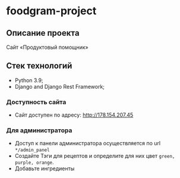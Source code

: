 # foodgram-project
## Описание проекта
Cайт «Продуктовый помощник»


## Стек технологий
* Python 3.9;
* Django and Django Rest Framework;


### Доступность сайта
* Сайт доступен по адресу: http://178.154.207.45

### Для администратора
* Доступ к панели администратора осуществляется по url `*/admin_panel`
* Создайте Тэги для рецептов и определите для них цвет `green, purple, orange`. 
* Добавьте ингредиенты